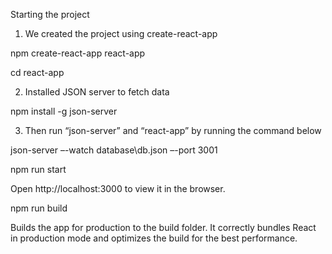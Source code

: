Starting the project
1.	We created the project using create-react-app

npm create-react-app react-app

cd react-app

2.	Installed JSON server to fetch data

npm install -g json-server

3.	Then run “json-server” and “react-app” by running the command below

json-server –-watch database\db.json –-port 3001

npm run start

Open http://localhost:3000 to view it in the browser.	

npm run build

Builds the app for production to the build folder.
It correctly bundles React in production mode and optimizes the build for the best performance.

